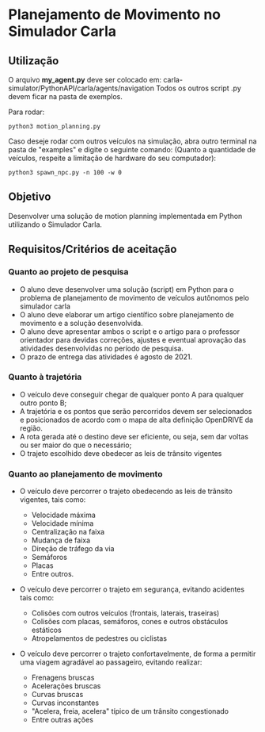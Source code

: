 # Planejamento de Movimento no Simulador Carla

## Utilização

O arquivo **my_agent.py** deve ser colocado em: carla-simulator/PythonAPI/carla/agents/navigation
Todos os outros script .py devem ficar na pasta de exemplos.

Para rodar:

```
python3 motion_planning.py
```

Caso deseje rodar com outros veículos na simulação, abra outro terminal na pasta de "examples" e digite o seguinte comando:
(Quanto a quantidade de veículos, respeite a limitação de hardware do seu computador):

```
python3 spawn_npc.py -n 100 -w 0
```

## Objetivo

Desenvolver uma solução de motion planning implementada em Python utilizando o Simulador Carla.

## Requisitos/Critérios de aceitação

### Quanto ao projeto de pesquisa
- O aluno deve desenvolver uma solução (script) em Python para o problema de planejamento de movimento de veículos autônomos pelo simulador carla
- O aluno deve elaborar um artigo científico sobre planejamento de movimento e a solução desenvolvida.
- O aluno deve apresentar ambos o script e o artigo para o professor orientador para devidas correções, ajustes e eventual aprovação das atividades desenvolvidas no período de pesquisa.
- O prazo de entrega das atividades é agosto de 2021.

### Quanto à trajetória
- O veículo deve conseguir chegar de qualquer ponto A para qualquer outro ponto B;
- A trajetória e os pontos que serão percorridos devem ser selecionados e posicionados de acordo com o mapa de alta definição OpenDRIVE da região.
- A rota gerada até o destino deve ser eficiente, ou seja, sem dar voltas ou ser maior do que o necessário;
- O trajeto escolhido deve obedecer as leis de trânsito vigentes

### Quanto ao planejamento de movimento
- O veículo deve percorrer o trajeto obedecendo as leis de trânsito vigentes, tais como:
    - Velocidade máxima
    - Velocidade mínima
    - Centralização na faixa
    - Mudança de faixa
    - Direção de tráfego da via
    - Semáforos
    - Placas
    - Entre outros.

- O veículo deve percorrer o trajeto em segurança, evitando acidentes tais como:
    - Colisões com outros veículos (frontais, laterais, traseiras)
    - Colisões com placas, semáforos, cones e outros obstáculos estáticos
    - Atropelamentos de pedestres ou ciclistas

- O veículo deve percorrer o trajeto confortavelmente, de forma a permitir uma viagem agradável ao passageiro, evitando realizar:
    - Frenagens bruscas
    - Acelerações bruscas
    - Curvas bruscas
    - Curvas inconstantes
    - "Acelera, freia, acelera" típico de um trânsito congestionado
    - Entre outras ações

